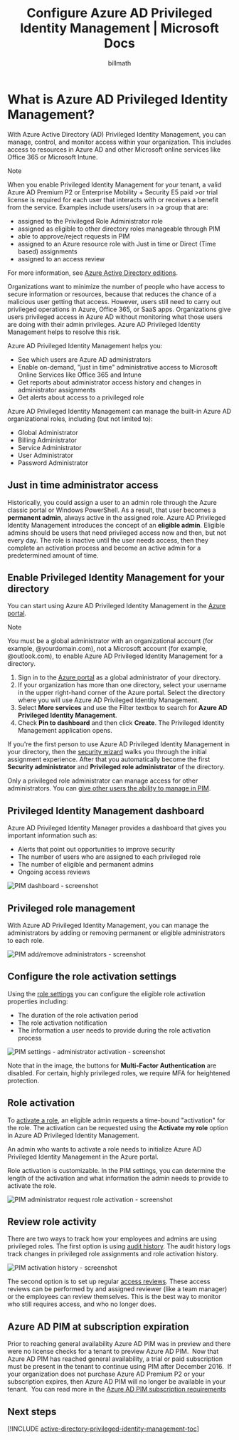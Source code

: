 ﻿---
title: Configure Azure AD Privileged Identity Management | Microsoft Docs
description: A topic that explains what Azure AD Privileged Identity Management is and how to use PIM to improve your cloud security.
services: active-directory
documentationcenter: ''
author: billmath
manager: femila
editor: ''

ms.assetid: c548ed2e-06e3-4eaf-a63d-0f02ee72da25
ms.service: active-directory
ms.workload: identity
ms.tgt_pltfrm: na
ms.devlang: na
ms.topic: article
ms.date: 05/04/2017
ms.author: billmath
ms.custom: pim ; H1Hack27Feb2017
---

# What is Azure AD Privileged Identity Management?
With Azure Active Directory (AD) Privileged Identity Management, you can manage, control, and monitor access within your organization. This includes access to resources in Azure AD and other Microsoft online services like Office 365 or Microsoft Intune.  

> [!NOTE]
> When you enable Privileged Identity Management for your tenant, a valid Azure AD Premium P2 or Enterprise Mobility + Security E5 paid >or trial license is required for each user that interacts with or receives a benefit from the service. Examples include users/users in >a group that are:
>* assigned to the Privileged Role Administrator role 
>* assigned as eligible to other directory roles manageable through PIM 
>* able to approve/reject requests in PIM 
>* assigned to an Azure resource role with Just in time or Direct (Time based) assignments  
>* assigned to an access review
>
>For more information, see [Azure Active Directory editions](active-directory-editions.md).

Organizations want to minimize the number of people who have access to secure information or resources, because that reduces the chance of a malicious user getting that access. However, users still need to carry out privileged operations in Azure, Office 365, or SaaS apps. Organizations give users privileged access in Azure AD without monitoring what those users are doing with their admin privileges. Azure AD Privileged Identity Management helps to resolve this risk.  

Azure AD Privileged Identity Management helps you:  

* See which users are Azure AD administrators
* Enable on-demand, "just in time" administrative access to Microsoft Online Services like Office 365 and Intune
* Get reports about administrator access history and changes in administrator assignments
* Get alerts about access to a privileged role

Azure AD Privileged Identity Management can manage the built-in Azure AD organizational roles, including (but not limited to):  

* Global Administrator
* Billing Administrator
* Service Administrator  
* User Administrator
* Password Administrator

## Just in time administrator access
Historically, you could assign a user to an admin role through the Azure classic portal or Windows PowerShell. As a result, that user becomes a **permanent admin**, always active in the assigned role. Azure AD Privileged Identity Management introduces the concept of an **eligible admin**. Eligible admins should be users that need privileged access now and then, but not every day. The role is inactive until the user needs access, then they complete an activation process and become an active admin for a predetermined amount of time.

## Enable Privileged Identity Management for your directory
You can start using Azure AD Privileged Identity Management in the [Azure portal](https://portal.azure.com/).

> [!NOTE]
> You must be a global administrator with an organizational account (for example, @yourdomain.com), not a Microsoft account (for example, @outlook.com), to enable Azure AD Privileged Identity Management for a directory.

1. Sign in to the [Azure portal](https://portal.azure.com/) as a global administrator of your directory.
2. If your organization has more than one directory, select your username in the upper right-hand corner of the Azure portal. Select the directory where you will use Azure AD Privileged Identity Management.
3. Select **More services** and use the Filter textbox to search for **Azure AD Privileged Identity Management**.
4. Check **Pin to dashboard** and then click **Create**. The Privileged Identity Management application opens.

If you're the first person to use Azure AD Privileged Identity Management in your directory, then the [security wizard](active-directory-privileged-identity-management-security-wizard.md) walks you through the initial assignment experience. After that you automatically become the first **Security administrator** and **Privileged role administrator** of the directory.

Only a privileged role administrator can manage access for other administrators. You can [give other users the ability to manage in PIM](active-directory-privileged-identity-management-how-to-give-access-to-pim.md).

## Privileged Identity Management dashboard
Azure AD Privileged Identity Manager provides a dashboard that gives you important information such as:

* Alerts that point out opportunities to improve security
* The number of users who are assigned to each privileged role  
* The number of eligible and permanent admins
* Ongoing access reviews

![PIM dashboard - screenshot][2]

## Privileged role management
With Azure AD Privileged Identity Management, you can manage the administrators by adding or removing permanent or eligible administrators to each role.

![PIM add/remove administrators - screenshot][3]

## Configure the role activation settings
Using the [role settings](active-directory-privileged-identity-management-how-to-change-default-settings.md) you can configure the eligible role activation properties including:

* The duration of the role activation period
* The role activation notification
* The information a user needs to provide during the role activation process  

![PIM settings - administrator activation - screenshot][4]

Note that in the image, the buttons for **Multi-Factor Authentication** are disabled. For certain, highly privileged roles, we require MFA for heightened protection.

## Role activation
To [activate a role](active-directory-privileged-identity-management-how-to-activate-role.md), an eligible admin requests a time-bound "activation" for the role. The activation can be requested using the **Activate my role** option in Azure AD Privileged Identity Management.

An admin who wants to activate a role needs to initialize Azure AD Privileged Identity Management in the Azure portal.

Role activation is customizable. In the PIM settings, you can determine the length of the activation and what information the admin needs to provide to activate the role.

![PIM administrator request role activation - screenshot][5]

## Review role activity
There are two ways to track how your employees and admins are using privileged roles. The first option is using [audit history](active-directory-privileged-identity-management-how-to-use-audit-log.md). The audit history logs track changes in privileged role assignments and role activation history.

![PIM activation history - screenshot][6]

The second option is to set up regular [access reviews](active-directory-privileged-identity-management-how-to-start-security-review.md). These access reviews can be performed by and assigned reviewer (like a team manager) or the employees can review themselves. This is the best way to monitor who still requires access, and who no longer does.

## Azure AD PIM at subscription expiration
Prior to reaching general availability Azure AD PIM was in preview and there were no license checks for a tenant to preview Azure AD PIM.  Now that Azure AD PIM has reached general availability, a trial or paid subscription must be present in the tenant to continue using PIM after December 2016.  If your organization does not purchase Azure AD Premium P2 or your subscription expires, then Azure AD PIM will no longer be available in your tenant.  You can read more in the [Azure AD PIM subscription requirements](./privileged-identity-management/subscription-requirements.md)

## Next steps
[!INCLUDE [active-directory-privileged-identity-management-toc](../../includes/active-directory-privileged-identity-management-toc.md)]

<!--Image references-->

[1]: ./media/active-directory-privileged-identity-management-configure/PIM_EnablePim.png
[2]: ./media/active-directory-privileged-identity-management-configure/PIM_Dash.png
[3]: ./media/active-directory-privileged-identity-management-configure/PIM_AddRemove.png
[4]: ./media/active-directory-privileged-identity-management-configure/PIM_RoleActivationSettings.png
[5]: ./media/active-directory-privileged-identity-management-configure/PIM_RequestActivation.png
[6]: ./media/active-directory-privileged-identity-management-configure/PIM_ActivationHistory.png
